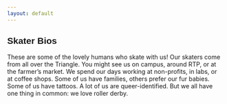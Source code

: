 ```yaml
---
layout: default
---
```


<div class="container">
<div class="section">
<div class="row">
<div class="col m12 ">
<h2 style="font-family: 'Passion One', sans-serif; " class="black-text" id="Skaters">Skater Bios</h2>
<p style="color:#636363 font-size: 18px;" >These are some of the lovely humans who skate with us! Our skaters come from all over the Triangle.
You might see us on campus, around RTP, or at the farmer’s market. We spend our days working at non-profits, in labs, or at coffee
shops. Some of us have families, others prefer our fur babies. Some of us have tattoos. A
lot of us are queer-identified. But we all have one thing in common: we love roller derby.</p>


<div class="row" style="padding-bottom: 150px;">
  <div class="center cols"></div>
</div>
</div>
</div>
</div>
</div>
